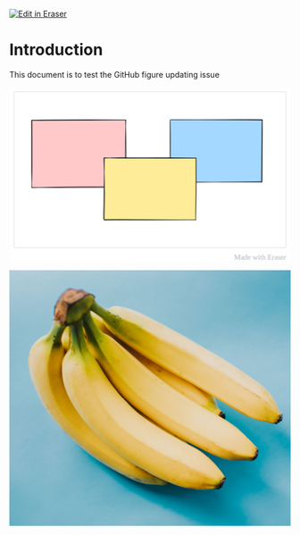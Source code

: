 [![Edit in Eraser](https://firebasestorage.googleapis.com/v0/b/second-petal-295822.appspot.com/o/images%2Fgithub%2FOpen%20in%20Eraser.svg?alt=media&token=968381c8-a7e7-472a-8ed6-4a6626da5501)](http://localhost:3001/workspace/4liN9LOLwAHbMobCWUq8)
# Introduction
This document is to test the GitHub figure updating issue

![NoCacheFigure](/.eraser/4liN9LOLwAHbMobCWUq8___GULdFmGFwESt7DNlLh4epgWka2r2___---figure---Y7nkujzJXRto9A6Gt8gExg.svg "NoCacheFigure")



![Bananas.jpg](/.eraser/4liN9LOLwAHbMobCWUq8___GULdFmGFwESt7DNlLh4epgWka2r2___LLCWrRFVWwwPrAOg454I.jpg "Bananas.jpg")








<!--- Eraser file: http://localhost:3001/workspace/4liN9LOLwAHbMobCWUq8 --->